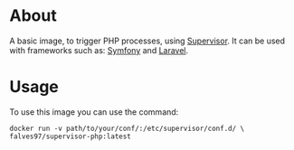 # About

A basic image, to trigger PHP processes, using [Supervisor](http://supervisord.org/).
It can be used with frameworks such as: [Symfony](https://symfony.com) and [Laravel](https://laravel.com).

# Usage
To use this image you can use the command:

``` shell
docker run -v path/to/your/conf/:/etc/supervisor/conf.d/ \
falves97/supervisor-php:latest
```
